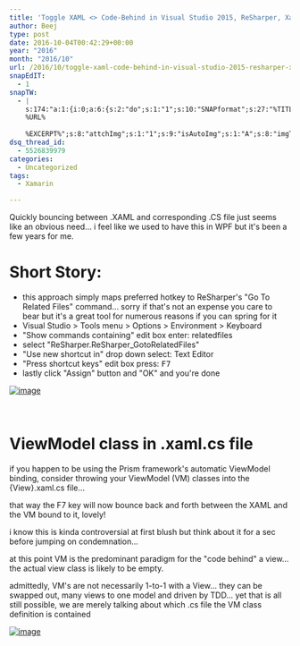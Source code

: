 ```yaml
---
title: 'Toggle XAML <> Code-Behind in Visual Studio 2015, ReSharper, Xamarin Forms'
author: Beej
type: post
date: 2016-10-04T00:42:29+00:00
year: "2016"
month: "2016/10"
url: /2016/10/toggle-xaml-code-behind-in-visual-studio-2015-resharper-xamarin-forms.html
snapEdIT:
  - 1
snapTW:
  - |
    s:174:"a:1:{i:0;a:6:{s:2:"do";s:1:"1";s:10:"SNAPformat";s:27:"%TITLE%
    %URL%
    
    %EXCERPT%";s:8:"attchImg";s:1:"1";s:9:"isAutoImg";s:1:"A";s:8:"imgToUse";s:0:"";s:4:"doTW";s:1:"1";}}";
dsq_thread_id:
  - 5526839979
categories:
  - Uncategorized
tags:
  - Xamarin

---
```

Quickly bouncing between .XAML and corresponding .CS file just seems like an obvious need... i feel like we used to have this in WPF but it's been a few years for me.

# Short Story:

  * this approach simply maps preferred hotkey to ReSharper's "Go To Related Files" command... sorry if that's not an expense you care to bear but it's a great tool for numerous reasons if you can spring for it
  * Visual Studio > Tools menu > Options > Environment > Keyboard
  * "Show commands containing" edit box enter: relatedfiles
  * select "ReSharper.ReSharper_GotoRelatedFiles"
  * "Use new shortcut in" drop down select: Text Editor
  * "Press shortcut keys" edit box press: <kbd>F7</kbd>
  * lastly click "Assign" button and "OK" and you're done

[![image][1]][1]

&nbsp;

# ViewModel class in .xaml.cs file

if you happen to be using the Prism framework's automatic ViewModel binding, consider throwing your ViewModel (VM) classes into the {View}.xaml.cs file...
  
that way the F7 key will now bounce back and forth between the XAML and the VM bound to it, lovely!

i know this is kinda controversial at first blush but think about it for a sec before jumping on condemnation...
  
at this point VM is the predominant paradigm for the "code behind" a view... the actual view class is likely to be empty.
  
admittedly, VM's are not necessarily 1-to-1 with a View... they can be swapped out, many views to one model and driven by TDD... yet that is all still possible, we are merely talking about which .cs file the VM class definition is contained

[![image][2]][2]

 [1]: https://cloud.githubusercontent.com/assets/6301228/21902949/bf8aecbe-d8b2-11e6-81fa-a88f7ecd2259.png
 [2]: https://cloud.githubusercontent.com/assets/6301228/19058650/effedf50-898d-11e6-9e8f-e8f3366affb1.png